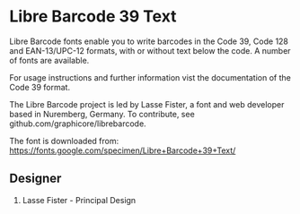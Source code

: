 # Libre Barcode 39 Text
Libre Barcode fonts enable you to write barcodes in the Code 39, Code 128 and
EAN-13/UPC-12 formats, with or without text below the code. A number of fonts
are available.

For usage instructions and further information vist the documentation of the
Code 39 format.

The Libre Barcode project is led by Lasse Fister, a font and web developer based
in Nuremberg, Germany. To contribute, see github.com/graphicore/librebarcode.

The font is downloaded from:
https://fonts.google.com/specimen/Libre+Barcode+39+Text/




## Designer
1. Lasse Fister - Principal Design
